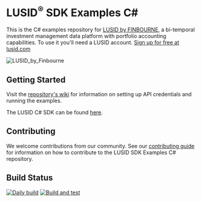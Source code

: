 # LUSID<sup>®</sup> SDK Examples C#

This is the C# examples repository for [LUSID by FINBOURNE](https://www.finbourne.com/lusid-technology), a bi-temporal investment management data platform with portfolio accounting capabilities. To use it you'll need a LUSID account. [Sign up for free at lusid.com](https://www.lusid.com/app/signup)

![LUSID_by_Finbourne](https://content.finbourne.com/LUSID_repo.png)

## Getting Started
Visit the [repository's wiki](https://github.com/finbourne/lusid-sdk-examples-csharp/wiki) for information on setting up API credentials and running the examples.

The LUSID C# SDK can be found [here](https://github.com/finbourne/lusid-sdk-csharp).

## Contributing

We welcome contributions from our community. See our [contributing guide](docs/CONTRIBUTING.md) for information on how to contribute to the LUSID SDK Examples C# repository.
## Build Status
[![Daily build](https://github.com/finbourne/lusid-sdk-examples-csharp/actions/workflows/cron.yaml/badge.svg)](https://github.com/finbourne/lusid-sdk-examples-csharp/actions/workflows/cron.yaml)
[![Build and test](https://github.com/finbourne/lusid-sdk-examples-csharp/actions/workflows/build-and-test.yaml/badge.svg)](https://github.com/finbourne/lusid-sdk-examples-csharp/actions/workflows/build-and-test.yaml)
